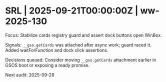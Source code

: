 # SRL | 2025-09-21T00:00:00Z | ww-2025-130

Focus: Stabilize cards registry guard and assert dock buttons open WinBox.

Signals: `__gso.getCards` was attached after async work; guard raced it. Added waitForFunction and dock click assertions.

Decisions queued: Consider moving `__gso.getCards` attachment earlier in GSOS boot or exposing a ready promise.

Next audit: 2025-09-28
